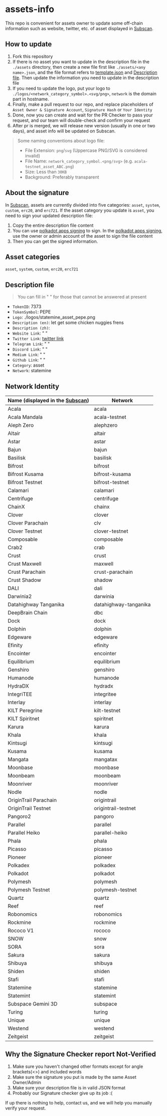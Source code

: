 # assets-info

This repo is convenient for assets owner to update some off-chain information such as website, twitter, etc. of asset displayed in [Subscan](https://darwinia.subscan.io/assets).

## How to update

1. Fork this repository
2. If there is no asset you want to update in the description file in the `./assets` directory, then create a new file first like `./assets/<any name>.json`, and the file format refers to [template.json](./assets/template.json) and [Description file](#description-file). Then update the information you need to update in the description file
3. If you need to update the logo, put your logo to `./logos/<network_category_symbol>.<svg/png>`, `network` is the domain part in hostname.
4. Finally, make a pull request to our repo, and replace placeholders of `Asset Owner & Signature Account`, `Signature Hash` or `Your Identity`
5. Done, now you can create and wait for the PR Checker to pass your request, and our team will double-check and confirm your request
6. After pr is merged, we will release new version (usually in one or two days), and asset info will be updated on Subscan.

> Some naming conventions about logo file:
>
> - File Extension: `png`/`svg` (Uppercase PNG/SVG is considered invalid)
> - File Name: `network_category_symbol.<png/svg>` (e.g. `acala-testnet_asset_ABC.png`)
> - Size: Less than `30KB`
> - Background: Preferably transparent

## About the signature

In [Subscan](https://darwinia.subscan.io/assets), assets are currently divided into five categories: `asset`, `system`, `custom`, `erc20`, and `erc721`. If the asset category you update is `asset`, you need to sign your updated description file:

1. Copy the entire description file content
2. You can use [polkadot apps signing](https://polkadot.js.org/apps/#/signing) to sign. In the [polkadot apps signing](https://polkadot.js.org/apps/#/signing), use the owner or admin account of the asset to sign the file content
3. Then you can get the signed information.

## Asset categories

`asset`, `system`, `custom`, `erc20`, `erc721`

## Description file

> You can fill in " " for those that cannot be answered at present

- `TokenID`: 7373
- `TokenSymbol`: PEPE
- `Logo`: ./logos/statemine_asset_pepe.png
- `Description (en)`: let get some chicken nuggies frens
- `Description (zh)`:
- `Website Link`: " "
- `Twitter Link`: [twitter link](https://twitter.com/pepecoinksm)
- `Telegram Link`: " "
- `Discord Link`: " "
- `Medium Link`: " "
- `Github Link`: " "
- `Category`: asset
- `Network`: statemine

## Network Identity

| Name (displayed in the [Subscan](https://www.subscan.io/network_list)) | Network               |
|------------------------------------------------------------------------|-----------------------|
| Acala                                                                  | acala                 |
| Acala Mandala                                                          | acala-testnet         |
| Aleph Zero                                                             | alephzero             |
| Altair                                                                 | altair                |
| Astar                                                                  | astar                 |
| Bajun                                                                  | bajun                 |
| Basilisk                                                               | basilisk              |
| Bifrost                                                                | bifrost               |
| Bifrost Kusama                                                         | bifrost-kusama        |
| Bifrost Testnet                                                        | bifrost-testnet       |
| Calamari                                                               | calamari              |
| Centrifuge                                                             | centrifuge            |
| ChainX                                                                 | chainx                |
| Clover                                                                 | clover                |
| Clover Parachain                                                       | clv                   |
| Clover Testnet                                                         | clover-testnet        |
| Composable                                                             | composable            |
| Crab2                                                                  | crab                  |
| Crust                                                                  | crust                 |
| Crust Maxwell                                                          | maxwell               |
| Crust Parachain                                                        | crust-parachain       |
| Crust Shadow                                                           | shadow                |
| DALI                                                                   | dali                  |
| Darwinia2                                                              | darwinia              |
| Datahighway Tanganika                                                  | datahighway-tanganika |
| DeepBrain Chain                                                        | dbc                   |
| Dock                                                                   | dock                  |
| Dolphin                                                                | dolphin               |
| Edgeware                                                               | edgeware              |
| Efinity                                                                | efinity               |
| Encointer                                                              | encointer             |
| Equilibrium                                                            | equilibrium           |
| Genshiro                                                               | genshiro              |
| Humanode                                                               | humanode              |
| HydraDX                                                                | hydradx               |
| IntegriTEE                                                             | integritee            |
| Interlay                                                               | interlay              |
| KILT Peregrine                                                         | kilt-testnet          |
| KILT Spiritnet                                                         | spiritnet             |
| Karura                                                                 | karura                |
| Khala                                                                  | khala                 |
| Kintsugi                                                               | kintsugi              |
| Kusama                                                                 | kusama                |
| Mangata                                                                | mangatax              |
| Moonbase                                                               | moonbase              |
| Moonbeam                                                               | moonbeam              |
| Moonriver                                                              | moonriver             |
| Nodle                                                                  | nodle                 |
| OriginTrail Parachain                                                  | origintrail           |
| OriginTrail Testnet                                                    | origintrail-testnet   |
| Pangoro2                                                               | pangoro               |
| Parallel                                                               | parallel              |
| Parallel Heiko                                                         | parallel-heiko        |
| Phala                                                                  | phala                 |
| Picasso                                                                | picasso               |
| Pioneer                                                                | pioneer               |
| Polkadex                                                               | polkadex              |
| Polkadot                                                               | polkadot              |
| Polymesh                                                               | polymesh              |
| Polymesh Testnet                                                       | polymesh-testnet      |
| Quartz                                                                 | quartz                |
| Reef                                                                   | reef                  |
| Robonomics                                                             | robonomics            |
| Rockmine                                                               | rockmine              |
| Rococo V1                                                              | rococo                |
| SNOW                                                                   | snow                  |
| SORA                                                                   | sora                  |
| Sakura                                                                 | sakura                |
| Shibuya                                                                | shibuya               |
| Shiden                                                                 | shiden                |
| Stafi                                                                  | stafi                 |
| Statemine                                                              | statemine             |
| Statemint                                                              | statemint             |
| Subspace Gemini 3D                                                     | subspace              |
| Turing                                                                 | turing                |
| Unique                                                                 | unique                |
| Westend                                                                | westend               |
| Zeitgeist                                                              | zeitgeist             |

## Why the Signature Checker report **Not-Verified**

1. Make sure you haven't changed other formats except for angle brackets(\<\>) and included words
2. Make sure the signature you put is made by the same Asset Owner/Admin
3. Make sure your description file is in valid JSON format
4. Probably our Signature checker give up its job :(

If up there is nothing to help, contact us, and we will help you manually verify your request.
